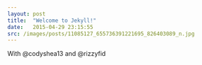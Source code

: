 ```yaml
---
layout: post
title:  "Welcome to Jekyll!"
date:   2015-04-29 23:15:55
src: /images/posts/11085127_655736391221695_826403089_n.jpg
---
```

With @codyshea13 and @rizzyfid
